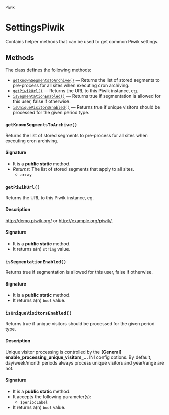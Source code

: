 <small>Piwik</small>

SettingsPiwik
=============

Contains helper methods that can be used to get common Piwik settings.


Methods
-------

The class defines the following methods:

- [`getKnownSegmentsToArchive()`](#getKnownSegmentsToArchive) &mdash; Returns the list of stored segments to pre-process for all sites when executing cron archiving.
- [`getPiwikUrl()`](#getPiwikUrl) &mdash; Returns the URL to this Piwik instance, eg.
- [`isSegmentationEnabled()`](#isSegmentationEnabled) &mdash; Returns true if segmentation is allowed for this user, false if otherwise.
- [`isUniqueVisitorsEnabled()`](#isUniqueVisitorsEnabled) &mdash; Returns true if unique visitors should be processed for the given period type.

### `getKnownSegmentsToArchive()` <a name="getKnownSegmentsToArchive"></a>

Returns the list of stored segments to pre-process for all sites when executing cron archiving.

#### Signature

- It is a **public static** method.
- _Returns:_ The list of stored segments that apply to all sites.
    - `array`

### `getPiwikUrl()` <a name="getPiwikUrl"></a>

Returns the URL to this Piwik instance, eg.

#### Description

http://demo.piwik.org/ or http://example.org/piwik/.

#### Signature

- It is a **public static** method.
- It returns a(n) `string` value.

### `isSegmentationEnabled()` <a name="isSegmentationEnabled"></a>

Returns true if segmentation is allowed for this user, false if otherwise.

#### Signature

- It is a **public static** method.
- It returns a(n) `bool` value.

### `isUniqueVisitorsEnabled()` <a name="isUniqueVisitorsEnabled"></a>

Returns true if unique visitors should be processed for the given period type.

#### Description

Unique visitor processing is controlled by the **[General] enable_processing_unique_visitors_...**
INI config options. By default, day/week/month periods always process unique visitors and
year/range are not.

#### Signature

- It is a **public static** method.
- It accepts the following parameter(s):
    - `$periodLabel`
- It returns a(n) `bool` value.

